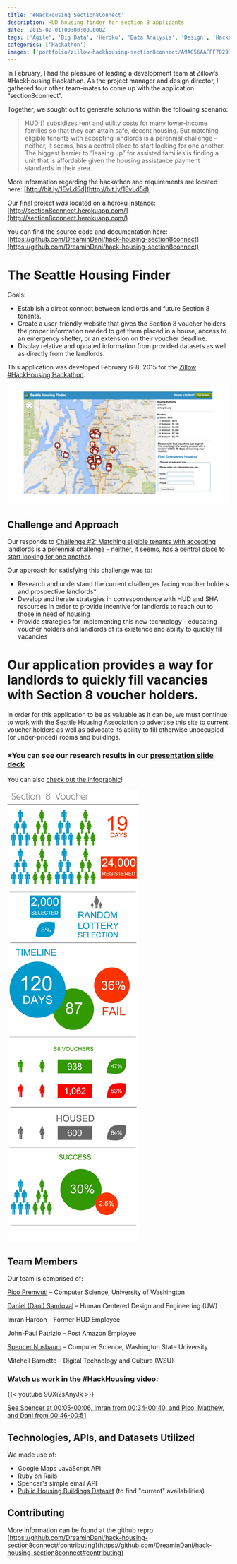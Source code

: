 ```yaml
---
title: '#HackHousing Section8Connect'
description: HUD housing finder for section 8 applicants
date: '2015-02-01T00:00:00.000Z'
tags: ['Agile', 'Big Data', 'Heroku', 'Data Analysis', 'Design', 'Hackathon', 'Project Management', 'Presentation']
categories: ['Hackathon']
images: ['portfolio/zillow-hackhousing-section8connect/A9AC56AAFFF70291594ABB161E05752E.jpg']
---
```


In February, I had the pleasure of leading a development team at Zillow’s #HackHousing Hackathon. As the project manager and design director, I gathered four other team-mates to come up with the application “section8connect”.

Together, we sought out to generate solutions within the following scenario:

> HUD [] subsidizes rent and utility costs for many lower-income families so that they can attain safe, decent housing. But matching eligible tenants with accepting landlords is a perennial challenge – neither, it seems, has a central place to start looking for one another. The biggest barrier to “leasing up” for assisted families is finding a unit that is affordable given the housing assistance payment standards in their area.

More information regarding the hackathon and requirements are located here: [http://bit.ly/1EvLd5d](http://bit.ly/1EvLd5d)

Our final project _was_ located on a heroku instance: [http://section8connect.herokuapp.com/](http://section8connect.herokuapp.com/)

You can find the source code and documentation here: [https://github.com/DreaminDani/hack-housing-section8connect](https://github.com/DreaminDani/hack-housing-section8connect)

# The Seattle Housing Finder

Goals:
- Establish a direct connect between landlords and future Section 8 tenants.
- Create a user-friendly website that gives the Section 8 voucher holders the proper information needed to get them placed in a house, access to an emergency shelter, or an extension on their voucher deadline.
- Display relative and updated information from provided datasets as well as directly from the landlords.

This application was developed February 6-8, 2015 for the [Zillow #HackHousing Hackathon](http://www.eventbrite.com/e/hack-housing-empowering-smarter-decisions-a-weekend-hackathon-registration-15310832111).

![section8connect App screenshot](A9AC56AAFFF70291594ABB161E05752E.jpg)

## Challenge and Approach

Our responds to [Challenge #2: Matching eligible tenants with accepting landlords is a perennial challenge – neither, it seems, has a central place to start looking for one another](http://zillow.mediaroom.com/download/Housing+Hackathon+-+Background.pdf%20).

Our approach for satisfying this challenge was to:

- Research and understand the current challenges facing voucher holders and prospective landlords*
- Develop and iterate strategies in correspondence with HUD and SHA resources in order to provide incentive for landlords to reach out to those in need of housing
- Provide strategies for implementing this new technology - educating voucher holders and landlords of its existence and ability to quickly fill vacancies

# Our application provides a way for landlords to quickly fill vacancies with Section 8 voucher holders.
In order for this application to be as valuable as it can be, we must continue to work with the Seattle Housing Association to advertise this site to current voucher holders as well as advocate its ability to fill otherwise unoccupied (or under-priced) rooms and buildings.

### *You can see our research results in our [presentation slide deck](https://github.com/DreaminDani/hack-housing-section8connect/blob/master/slide-deck.pptx)

You can also [check out the infographic](https://github.com/DreaminDani/hack-housing-section8connect/blob/master/research-results.jpg)!

![Section 8 Infographic](4059A6336008FBC521FEF8345C864C86.jpg)

## Team Members

Our team is comprised of:

[Pico Premvuti](http://students.washington.edu/natatp) – Computer Science, University of Washington 

[Daniel (Dani) Sandoval](http://www.desandoval.net) – Human Centered Design and Engineering (UW) 

Imran Haroon – Former HUD Employee 

John-Paul Patrizio – Post Amazon Employee 

[Spencer Nusbaum](http://www.spencernusbaum.me) – Computer Science, Washington State University

Mitchell Barnette – Digital Technology and Culture (WSU)

### Watch us work in the #HackHousing video:

{{< youtube 9QXi2sAnyJk >}}

[See Spencer at 00:05-00:06, Imran from 00:34-00:40, and Pico, Matthew, and Dani from 00:46-00:51](http://www.youtube.com/watch?v=9QXi2sAnyJk)

## Technologies, APIs, and Datasets Utilized

We made use of:
- Google Maps JavaScript API
- Ruby on Rails
- Spencer's simple email API
- [Public Housing Buildings Dataset](http://zillowhack.hud.opendata.arcgis.com/datasets/2a462f6b548e4ab8bfd9b2523a3db4e2_0?geometry=-123.419%2C47.467%2C-121.245%2C47.745&filterByExtent=true&uiTab=table) (to find "current" availabilities)

## Contributing
More information can be found at the github repro: [https://github.com/DreaminDani/hack-housing-section8connect#contributing](https://github.com/DreaminDani/hack-housing-section8connect#contributing)

